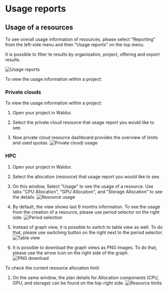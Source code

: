 # Usage reports

## Usage of a resources

To see overall usage information of resources, please select "Reporting" from the left-side menu and then "Usage reports" on the top menu.

It is possible to filter te results by organization, project, offering and export results.

   ![Usage reports](../img/Usage_filter.png)

To view the usage information within a project:

### Private clouds

To view the usage information within a project:

1. Open your project in Waldur.

2. Select the private cloud resource that usage report you would like to see.

3. Now private cloud resource dashboard provides the overview of limits and used quotas.
   ![Private cloud) usage](../img/Private_cloud_usage.jpg)

### HPC

1. Open your project in Waldur.

2. Select the allocation (resource) that usage report you would like to see.

3. On this window, Select "Usage" to see the usage of a resource. Use tabs "CPU Allocation", "GPU Allocation", and "Storage Allocation" to see the details.
   ![Resource usage](../img/Resource_usage_main.jpg)

4. By default, the view shows last 6 months information. To see the usage from the creation of a resource, please use period selector on the right side.
   ![Period selection](../img/Resource_usage_period_selection.jpg)

5. Instead of graph view, it is possible to switch to table view as well. To do that, please use switching button on the right next to the period selector.
   ![Table view](../img/Resource_usage_table_view.jpg)

6. It is possible to download the graph views as PNG images. To do that, please use the arrow icon on the right side of the graph.
   ![PNG download](../img/Resource_usage_png_download.jpg)

To check the current resource allocation limit:

1. On the same window, the plan details for Allocation components (CPU, GPU, and storage) can be found on the top-right side.
   ![Resource limits](../img/Resource_usage_limits.jpg)

